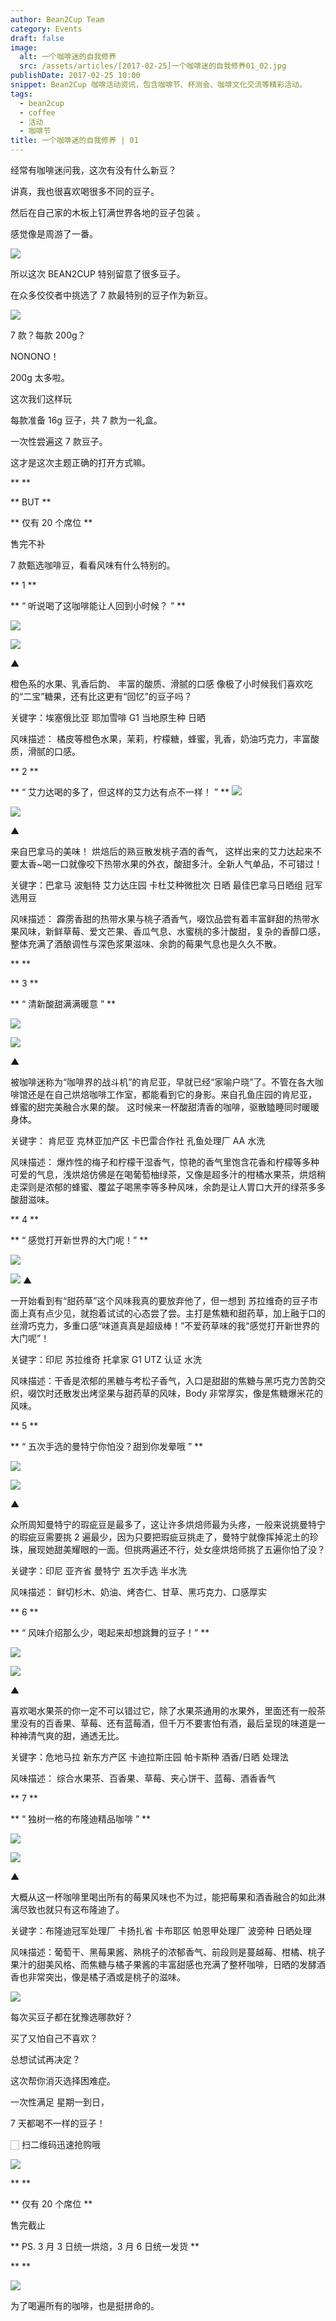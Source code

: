 ```yaml
---
author: Bean2Cup Team
category: Events
draft: false
image:
  alt: 一个咖啡迷的自我修养
  src: /assets/articles/[2017-02-25]一个咖啡迷的自我修养01_02.jpg
publishDate: 2017-02-25 10:00
snippet: Bean2Cup 咖啡活动资讯，包含咖啡节、杯测会、咖啡文化交流等精彩活动。
tags:
  - bean2cup
  - coffee
  - 活动
  - 咖啡节
title: 一个咖啡迷的自我修养 | 01
---
```


经常有咖啡迷问我，这次有没有什么新豆？

讲真，我也很喜欢喝很多不同的豆子。

然后在自己家的木板上钉满世界各地的豆子包装 。

感觉像是周游了一番。

![](/assets/articles/[2017-02-25]一个咖啡迷的自我修养01_02.jpg)

所以这次 BEAN2CUP 特别留意了很多豆子。

在众多佼佼者中挑选了 7 款最特别的豆子作为新豆。

![](/assets/articles/[2017-02-25]一个咖啡迷的自我修养01_03.jpg)

7 款？每款 200g？

NONONO！

200g 太多啦。

这次我们这样玩

每款准备 16g 豆子，共 7 款为一礼盒。

一次性尝遍这 7 款豆子。

这才是这次主题正确的打开方式嘛。

\*\*
\*\*

** BUT **

** 仅有 20 个席位 **

售完不补

7 款甄选咖啡豆，看看风味有什么特别的。

** 1 **

** “ 听说喝了这咖啡能让人回到小时候？ ” **

![](/assets/articles/[2017-02-25]一个咖啡迷的自我修养01_04.jpg)

![](/assets/articles/[2017-02-25]一个咖啡迷的自我修养01_05.jpg)

▲

橙色系的水果、乳香后韵、 丰富的酸质、滑腻的口感 像极了小时候我们喜欢吃的“二宝”糖果，还有比这更有“回忆”的豆子吗？

关键字：埃塞俄比亚 耶加雪啡 G1 当地原生种 日晒

风味描述： 橘皮等橙色水果，茉莉，柠檬糖，蜂蜜，乳香，奶油巧克力，丰富酸质，滑腻的口感。

** 2 **

** “ 艾力达喝的多了，但这样的艾力达有点不一样！ ” **
![](/assets/articles/[2017-02-25]一个咖啡迷的自我修养01_06.jpg)

![](/assets/articles/[2017-02-25]一个咖啡迷的自我修养01_07.jpg)

▲

来自巴拿马的美味！ 烘焙后的熟豆散发桃子酒的香气， 这样出来的艾力达起来不要太香~喝一口就像咬下热带水果的外衣，酸甜多汁。全新人气单品，不可错过！

关键字：巴拿马 波魁特 艾力达庄园 卡杜艾种微批次 日晒 最佳巴拿马日晒组 冠军选用豆

风味描述：
霹雳香甜的热带水果与桃子酒香气，啜饮品尝有着丰富鲜甜的热带水果风味，新鲜草莓、爱文芒果、香瓜气息、水蜜桃的多汁酸甜，复杂的香醇口感，整体充满了酒酿调性与深色浆果滋味、余韵的莓果气息也是久久不散。

\*\*
\*\*

** 3 **

** “ 清新酸甜满满暖意 ” **

![](/assets/articles/[2017-02-25]一个咖啡迷的自我修养01_08.jpg)

![](/assets/articles/[2017-02-25]一个咖啡迷的自我修养01_09.jpg)

▲

被咖啡迷称为“咖啡界的战斗机”的肯尼亚，早就已经“家喻户晓”了。不管在各大咖啡馆还是在自己烘焙咖啡工作室，都能看到它的身影。来自孔鱼庄园的肯尼亚，
蜂蜜的甜完美融合水果的酸。 这时候来一杯酸甜清香的咖啡，驱散瞌睡同时暖暖身体。

关键字： 肯尼亚 克林亚加产区 卡巴雷合作社 孔鱼处理厂 AA 水洗

风味描述：
爆炸性的梅子和柠檬干湿香气，惊艳的香气里饱含花香和柠檬等多种可爱的气息，浅烘焙仿佛是在喝葡萄柚绿茶，又像是超多汁的柑橘水果茶，烘焙稍走深则是浓郁的蜂蜜、覆盆子喝黑李等多种风味，余韵是让人胃口大开的绿茶多多酸甜滋味。

** 4 **

** “ 感觉打开新世界的大门呢！” **

![](/assets/articles/[2017-02-25]一个咖啡迷的自我修养01_10.jpg)

![](/assets/articles/[2017-02-25]一个咖啡迷的自我修养01_11.jpg)
▲

一开始看到有“甜药草”这个风味我真的要放弃他了，但一想到
苏拉维奇的豆子市面上真有点少见，就抱着试试的心态尝了尝。主打是焦糖和甜药草，加上融于口的丝滑巧克力，多重口感“味道真真是超级棒！”不爱药草味的我“感觉打开新世界的大门呢”！

关键字：印尼 苏拉维奇 托拿家 G1 UTZ 认证 水洗

风味描述：干香是浓郁的黑糖与考松子香气，入口是甜甜的焦糖与黑巧克力苦韵交织，啜饮时还散发出烤坚果与甜药草的风味，Body 非常厚实，像是焦糖爆米花的风味。

** 5 **

** “ 五次手选的曼特宁你怕没？甜到你发晕哦 ” **

![](/assets/articles/[2017-02-25]一个咖啡迷的自我修养01_12.jpg)

![](/assets/articles/[2017-02-25]一个咖啡迷的自我修养01_13.jpg)

▲

众所周知曼特宁的瑕疵豆是最多了，这让许多烘焙师最为头疼，一般来说挑曼特宁的瑕疵豆需要挑 2 遍最少，因为只要把瑕疵豆挑走了，曼特宁就像挥掉泥土的珍珠，展现她甜美耀眼的一面。但挑两遍还不行，处女座烘焙师挑了五遍你怕了没？

关键字：印尼 亚齐省 曼特宁 五次手选 半水洗

风味描述： 鲜切杉木、奶油、烤杏仁、甘草、黑巧克力、口感厚实

** 6 **

** “ 风味介绍那么少，喝起来却想跳舞的豆子！” **

![](/assets/articles/[2017-02-25]一个咖啡迷的自我修养01_14.jpg)

![](/assets/articles/[2017-02-25]一个咖啡迷的自我修养01_15.jpg)

▲

喜欢喝水果茶的你一定不可以错过它，除了水果茶通用的水果外，里面还有一般茶里没有的百香果、草莓、还有蓝莓酒，但千万不要害怕有酒，最后呈现的味道是一种神清气爽的甜，通透无比。

关键字：危地马拉 新东方产区 卡迪拉斯庄园 帕卡斯种 酒香/日晒 处理法

风味描述： 综合水果茶、百香果、草莓、夹心饼干、蓝莓、酒香香气

** 7 **

** “ 独树一格的布隆迪精品咖啡 ” **

![](/assets/articles/[2017-02-25]一个咖啡迷的自我修养01_16.jpg)

![](/assets/articles/[2017-02-25]一个咖啡迷的自我修养01_17.jpg)

▲

大概从这一杯咖啡里喝出所有的莓果风味也不为过，能把莓果和酒香融合的如此淋漓尽致也就只有这布隆迪了。

关键字：布隆迪冠军处理厂 卡扬扎省 卡布耶区 帕恩甲处理厂 波旁种 日晒处理

风味描述：葡萄干、黑莓果酱、熟桃子的浓郁香气、前段则是蔓越莓、柑橘、桃子果汁的甜美风格、而焦糖与橘子果酱的丰富甜感也充满了整杯咖啡，日晒的发酵酒香也非常突出，像是橘子酒或是桃子的滋味。

![](/assets/articles/[2017-02-25]一个咖啡迷的自我修养01_18.jpg)

每次买豆子都在犹豫选哪款好？

买了又怕自己不喜欢？

总想试试再决定？

这次帮你消灭选择困难症。

一次性满足 星期一到日，

7 天都喝不一样的豆子！

🏻 扫二维码迅速抢购哦

![](/assets/articles/[2017-02-25]一个咖啡迷的自我修养01_19.jpg)

\*\*
\*\*

** 仅有 20 个席位 **

售完截止

** PS. 3 月 3 日统一烘焙，3 月 6 日统一发货 **

\*\*
\*\*

![](/assets/articles/[2017-02-25]一个咖啡迷的自我修养01_03.jpg)

为了喝遍所有的咖啡，也是挺拼命的。
